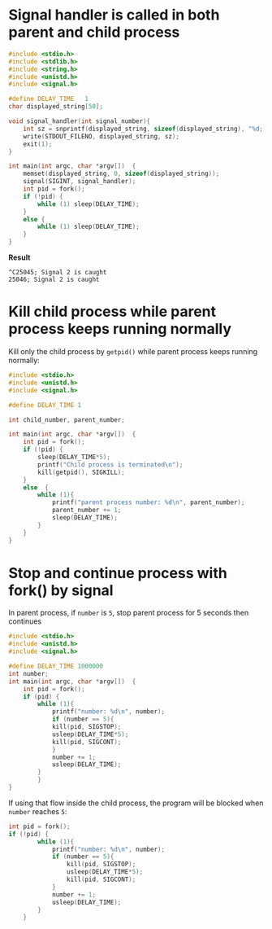 # Signal handler is called in both parent and child process
```c
#include <stdio.h>
#include <stdlib.h>
#include <string.h>
#include <unistd.h>
#include <signal.h>   

#define DELAY_TIME   1   
char displayed_string[50];

void signal_handler(int signal_number){
	int sz = snprintf(displayed_string, sizeof(displayed_string), "%d; Signal %d is caught\n", getpid(), signal_number);
	write(STDOUT_FILENO, displayed_string, sz); 
    exit(1);
}

int main(int argc, char *argv[])  {
    memset(displayed_string, 0, sizeof(displayed_string));
    signal(SIGINT, signal_handler);
	int pid = fork();
	if (!pid) {
        while (1) sleep(DELAY_TIME);
    } 
	else {
        while (1) sleep(DELAY_TIME);
    }
}
```
**Result**
```
^C25045; Signal 2 is caught
25046; Signal 2 is caught
```
# Kill child process while parent process keeps running normally

Kill only the child process by ``getpid()`` while parent process keeps running normally:

```c
#include <stdio.h>
#include <unistd.h>
#include <signal.h>   

#define DELAY_TIME 1

int child_number, parent_number;

int main(int argc, char *argv[])  {
	int pid = fork();
	if (!pid) {
		sleep(DELAY_TIME*5);
		printf("Child process is terminated\n");
		kill(getpid(), SIGKILL);
    } 
	else  {
        while (1){
            printf("parent process number: %d\n", parent_number);
            parent_number += 1;
            sleep(DELAY_TIME);
        }
    }
}
```
# Stop and continue process with fork() by signal

In parent process, if ``number`` is ``5``, stop parent process for 5 seconds then continues

```c
#include <stdio.h>
#include <unistd.h>
#include <signal.h>   

#define DELAY_TIME 1000000
int number;
int main(int argc, char *argv[])  {
	int pid = fork();
	if (pid) {
		while (1){
		    printf("number: %d\n", number);
		    if (number == 5){
			kill(pid, SIGSTOP);
			usleep(DELAY_TIME*5);
			kill(pid, SIGCONT);
		    } 
		    number += 1;
		    usleep(DELAY_TIME);
		}
    	}
}
```
If using that flow inside the child process, the program will be blocked when ``number`` reaches ``5``:

```c
int pid = fork();
if (!pid) {
        while (1){
            printf("number: %d\n", number);
            if (number == 5){
                kill(pid, SIGSTOP);
                usleep(DELAY_TIME*5);
                kill(pid, SIGCONT);
            } 
            number += 1;
            usleep(DELAY_TIME);
        }
    }
```
